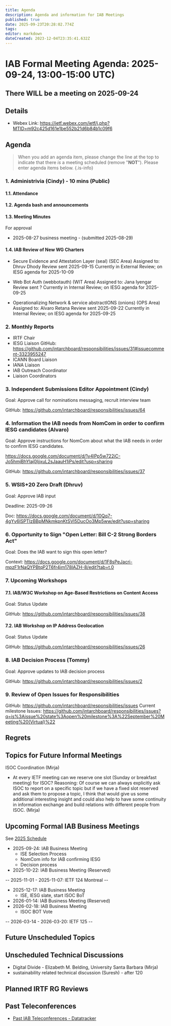 ```yaml
---
title: Agenda
description: Agenda and information for IAB Meetings
published: true
date: 2025-09-23T20:28:02.774Z
tags: 
editor: markdown
dateCreated: 2023-12-04T23:35:41.632Z
---
```


# IAB Formal Meeting Agenda: 2025-09-24, 13:00-15:00 UTC)

## There WILL be a meeting on 2025-09-24

## Details

* Webex Link: https://ietf.webex.com/ietf/j.php?MTID=m92c425d161e1be552b21d6b84b1c09f6


## Agenda

> When you add an agenda item, please change the line at the top to indicate that there *is* a meeting scheduled (remove "**NOT**"). Please enter agenda items below.
{.is-info}

### 1. Administrivia (Cindy) - 10 mins (Public)

#### 1.1. Attendance

#### 1.2. Agenda bash and announcements

#### 1.3. Meeting Minutes

For approval

- 2025-08-27 business meeting - (submitted 2025-08-29) 

#### 1.4. IAB Review of New WG Charters

- Secure Evidence and Attestation Layer (seal) (SEC Area)
    Assigned to: Dhruv Dhody
    Review sent 2025-09-15
    Currently in External Review; on IESG agenda for 2025-10-09

- Web Bot Auth (webbotauth) (WIT Area)
    Assigned to: Jana Iyengar
    Review sent ?
    Currently in Internal Review; on IESG agenda for 2025-09-25
    
- Operationalizing Network & service abstractIONS (onions) (OPS Area)
    Assigned to: Alvaro Retana
    Review sent 2025-09-22
    Currently in Internal Review; on IESG agenda for 2025-09-25


### 2. Monthly Reports

  - IRTF Chair
  - IESG Liaison
    GitHub: https://github.com/intarchboard/responsibilities/issues/31#issuecomment-3323955247
  - ICANN Board Liaison
  - IANA Liaison
  - IAB Outreach Coordinator
  - Liaison Coordinators


### 3. Independent Submissions Editor Appointment (Cindy)

  Goal: Approve call for nominations messaging, recruit interview team

  GitHub: https://github.com/intarchboard/responsibilities/issues/64


### 4. Information the IAB needs from NomCom in order to confirm IESG candidates (Alvaro)

  Goal: Approve instructions for NomCom about what the IAB needs in 
  order to confirm IESG candidates.
  
  https://docs.google.com/document/d/1y4lPp5w722iC-Jo5hmjBhYlaj0IjjxuL2sJaauH1iPs/edit?usp=sharing

  GitHub: https://github.com/intarchboard/responsibilities/issues/37


### 5. WSIS+20 Zero Draft (Dhruv)

  Goal: Approve IAB input

  Deadline: 2025-09-26

  Doc: https://docs.google.com/document/d/10Qq7-4gYv6ISPTIzBBpMNkmkpnKtSVI5DucOo3Mp5ww/edit?usp=sharing


### 6. Opportunity to Sign "Open Letter: Bill C-2 Strong Borders Act"

  Goal: Does the IAB want to sign this open letter?

  Context: https://docs.google.com/document/d/1F8sPeJacri-mpzF1rNaQYPBtqP2T6fr4im178lAZH-8/edit?tab=t.0


### 7. Upcoming Workshops

#### 7.1. IAB/W3C Workshop on Age-Based Restrictions on Content Access

  Goal: Status Update

  GitHub: https://github.com/intarchboard/responsibilities/issues/38


#### 7.2. IAB Workshop on IP Address Geolocation

  Goal: Status Update

  GitHub: https://github.com/intarchboard/responsibilities/issues/26


### 8. IAB Decision Process (Tommy)

  Goal: Approve updates to IAB decision process

  GitHub: https://github.com/intarchboard/responsibilities/issues/2


### 9. Review of Open Issues for Responsibilities

  GitHub: https://github.com/intarchboard/responsibilities/issues
  Current milestone Issues: https://github.com/intarchboard/responsibilities/issues?q=is%3Aissue%20state%3Aopen%20milestone%3A%22September%20Meeting%20(Virtual)%22



## Regrets
 



## Topics for Future Informal Meetings

ISOC Coordination (Mirja)

- At every IETF meeting can we reserve one slot (Sunday or breakfast meeting) for ISOC? Reasoning: Of course we can always explicitly ask ISOC to report on a specific topic but if we have a fixed slot reserved and ask them to propose a topic, I think that would give us some additional interesting insight and could also help to have some continuity in information exchange and build relations with different people from ISOC. (Mirja)


## Upcoming Formal IAB Business Meetings

See [2025 Schedule](https://wiki.ietf.org/group/iab/2025_Schedule)

- 2025-09-24: IAB Business Meeting
    - ISE Selection Process
    - NomCom info for IAB confirming IESG
    - Decision process
- 2025-10-22: IAB Business Meeting (Reserved)

-- 2025-11-01 - 2025-11-07: IETF 124 Montreal --

- 2025-12-17: IAB Business Meeting
    - ISE, IESG slate, start ISOC BoT
- 2026-01-14: IAB Business Meeting (Reserved)
- 2026-02-18: IAB Business Meeting 
    - ISOC BOT Vote
    
-- 2026-03-14 - 2026-03-20: IETF 125 --

## Future Unscheduled Topics 


## Unscheduled Technical Discussions

* Digital Divide - Elizabeth M. Belding, University Santa Barbara (Mirja)
* sustainability related technical discussion (Suresh) - after 120


## Planned IRTF RG Reviews 

## Past Teleconferences 

* [Past IAB Teleconferences - Datatracker](https://datatracker.ietf.org/group/iab/meetings/)


<!--
### Alternate Zoom info:

* [Zoom link](https://ietf.zoom.us/j/2649121587?pwd=dVJXTHRoQ2RqeE5tY2huWFFDdTFpdz09)
* Passcode: 1234
-->
